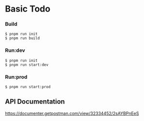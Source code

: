 # Basic Todo

### Build

```
$ pnpm run init
$ pnpm run build
```

### Run:dev

```
$ pnpm run init
$ pnpm run start:dev
```

### Run:prod

```
$ pnpm run start:prod
```

## API Documentation
https://documenter.getpostman.com/view/32334452/2sAYBPnEeS
